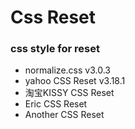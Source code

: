 # Css Reset
### css style for reset
* normalize.css v3.0.3
* yahoo CSS Reset v3.18.1
* 淘宝KISSY CSS Reset 
* Eric CSS Reset
* Another CSS Reset
